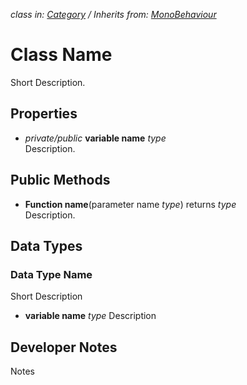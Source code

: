*class in: [Category](link) /*
 *Inherits from: [MonoBehaviour](https://docs.unity3d.com/ScriptReference/MonoBehaviour.html)*

# Class Name
Short Description.  

## Properties

- *private/public* **variable name** *type*  
Description.

## Public Methods

- **Function name**(parameter name *type*) returns *type*  
Description.

## Data Types

### Data Type Name

Short Description

- **variable name** *type*
Description

## Developer Notes
Notes